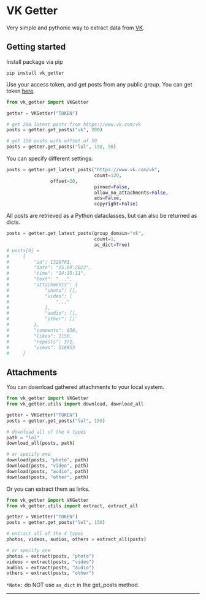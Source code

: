 # VK Getter

Very simple and pythonic way to extract data from [VK](https://vk.com).

## Getting started

Install package via pip

```
pip install vk_getter
```

Use your access token, and get posts from any public group. You can get token [here](https://vkhost.github.io/).

```python
from vk_getter import VKGetter

getter = VKGetter("TOKEN")

# get 200 latest posts from https://www.vk.com/vk
posts = getter.get_posts("vk", 200) 

# get 150 posts with offset of 50
posts = getter.get_posts("lol", 150, 50)
```

You can specify different settings:

```python
posts = getter.get_latest_posts("https://www.vk.com/vk",
                                count=120,
				offset=20,
                                pinned=False,
                                allow_no_attachments=False,
                                ads=False,
                                copyright=False)
```

All posts are retrieved as a Python dataclasses, but can also be returned as dicts.

```python
posts = getter.get_latest_posts(group_domain="vk",
                                count=1,
                                as_dict=True)
# posts[0] = 
#     {
#         "id": 1320761,
#         "date": "15.09.2022",
#         "time": "14:15:11",
#         "text": "...",
#         "attachments": {
#             "photo": [],
#             "video": [
#                 "..."
#             ],
#             "audio": [],
#             "other": []
#         },
#         "comments": 858,
#         "likes": 1150,
#         "reposts": 371,
#         "views": 518953
#     }

```

## Attachments

You can download gathered attachments to your local system.

```python
from vk_getter import VKGetter
from vk_getter.utils import download, download_all

getter = VKGetter("TOKEN")
posts = getter.get_posts("lol", 150)

# download all of the 4 types
path = "lol"
download_all(posts, path)

# or specify one
download(posts, "photo", path)
download(posts, "video", path)
download(posts, "audio", path)
download(posts, "other", path)
```

Or you can extract them as links.

```python
from vk_getter import VKGetter
from vk_getter.utils import extract, extract_all

getter = VKGetter("TOKEN")
posts = getter.get_posts("lol", 150)

# extract all of the 4 types
photos, videos, audios, others = extract_all(posts)

# or specify one
photos = extract(posts, "photo")
videos = extract(posts, "video")
audios = extract(posts, "audio")
others = extract(posts, "other")
```

`*Note:` do NOT use `as_dict` in the get_posts method.

---
